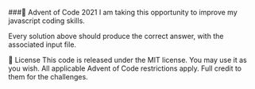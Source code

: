 ###🎄 Advent of Code 2021
I am taking this opportunity to improve my javascript coding skills.

Every solution above should produce the correct answer, with the associated input file.

📜 License
This code is released under the MIT license. 
You may use it as you wish. All applicable Advent of Code restrictions apply. Full credit to them for the challenges.
